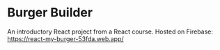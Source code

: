 # Burger Builder
An introductory React project from a React course. Hosted on Firebase: https://react-my-burger-53fda.web.app/ 
